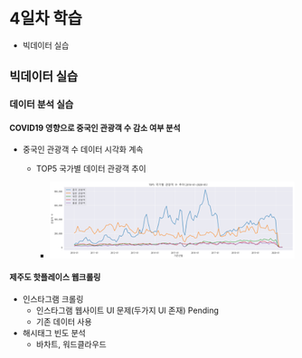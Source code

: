 # 4일차 학습
- 빅데이터 실습

## 빅데이터 실습

### 데이터 분석 실습

#### COVID19 영향으로 중국인 관광객 수 감소 여부 분석
- 중국인 관광객 수 데이터 시각화 계속
    - TOP5 국가별 데이터 관광객 추이

        - ![TOP5 국가별 관광객 추이](https://github.com/hyanyul/python-analysis-2024/blob/main/images/pa06.png?raw=true)


#### 제주도 핫플레이스 웹크롤링
- 인스타그램 크롤링
    - 인스타그램 웹사이트 UI 문제(두가지 UI 존재) Pending
    - 기존 데이터 사용
- 해시태그 빈도 분석
    - 바차트, 워드클라우드